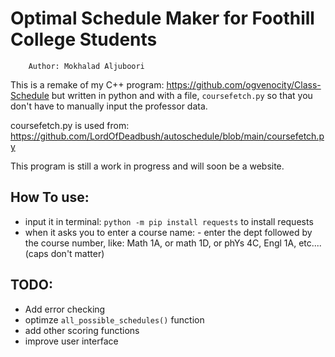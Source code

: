 # Optimal Schedule Maker for Foothill College Students
        Author: Mokhalad Aljuboori

This is a remake of my C++ program: https://github.com/ogvenocity/Class-Schedule
but written in python and with a file, `coursefetch.py` so that you don't have to manually input the professor data.

coursefetch.py is used from: https://github.com/LordOfDeadbush/autoschedule/blob/main/coursefetch.py

This program is still a work in progress and will soon be a website. 
## How To use:
- input it in terminal: `python -m pip install requests` to install requests
- when it asks you to enter a course name: 
        - enter the dept followed by the course number, like: Math 1A, or math 1D, or phYs 4C, Engl 1A, etc.... (caps don't matter)

## TODO:
- Add error checking
- optimze `all_possible_schedules()` function
- add other scoring functions
- improve user interface